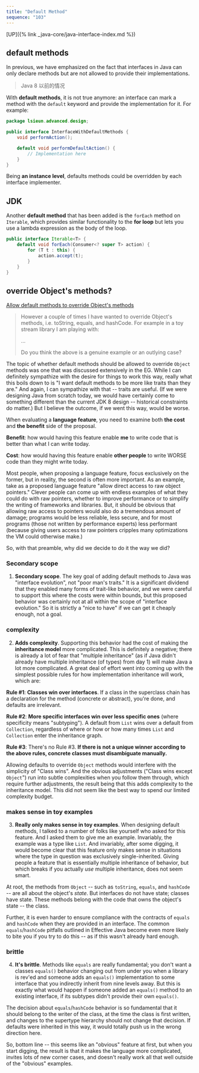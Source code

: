 ```yaml
---
title: "Default Method"
sequence: "103"
---
```


[UP]({% link _java-core/java-interface-index.md %})

## default methods

In previous, we have emphasized on the fact that interfaces in Java can only declare methods but are not allowed to provide their implementations.

> Java 8 以前的情况

With **default methods**, it is not true anymore: an interface can mark a method with the `default` keyword and provide the implementation for it. For example:

```java
package lsieun.advanced.design;

public interface InterfaceWithDefaultMethods {
    void performAction();

    default void performDefaultAction() {
        // Implementation here
    }
}
```

Being **an instance level**, defaults methods could be overridden by each interface implementer.

## JDK

Another **default method** that has been added is the `forEach` method on `Iterable`,
which provides similar functionality to the **for loop** but lets you use a lambda expression as the body of the loop.

```java
public interface Iterable<T> {
    default void forEach(Consumer<? super T> action) {
        for (T t : this) {
            action.accept(t);
        }
    }
}
```

## override Object's methods?

[Allow default methods to override Object's methods](http://mail.openjdk.java.net/pipermail/lambda-dev/2013-March/008435.html)

> However a couple of times I have wanted to override Object's methods, i.e.
> toString, equals, and hashCode. For example in a toy stream library I am
> playing with:
>
> ...
>
> Do you think the above is a genuine example or an outlying case?

The topic of whether default methods should be allowed to override
`Object` methods was one that was discussed extensively in the EG.  While
I can definitely sympathize with the desire for things to work this way,
really what this boils down to is "I want default methods to be more
like traits than they are."  And again, I can sympathize with that --
traits are useful.  (If we were designing Java from scratch today, we
would have certainly come to something different than the current JDK 8
design -- historical constraints do matter.)  But I believe the outcome,
if we went this way, would be worse.

When evaluating a **language feature**, you need to examine both **the cost** and **the benefit** side of the proposal.

**Benefit**: how would having this feature enable **me** to write code that is better than what I can write today.

**Cost**: how would having this feature enable **other people** to write WORSE code than they might write today.

Most people, when proposing a language feature, focus exclusively on the
former, but in reality, the second is often more important.  As an
example, take as a proposed language feature "allow direct access to raw
object pointers."  Clever people can come up with endless examples of
what they could do with raw pointers, whether to improve performance or
to simplify the writing of frameworks and libraries.  But, it should be
obvious that allowing raw access to pointers would also do a tremendous
amount of damage; programs would be less reliable, less secure, and for
most programs (those not written by performance experts) less performant
(because giving users access to raw pointers cripples many optimizations
the VM could otherwise make.)


So, with that preamble, why did we decide to do it the way we did?

### Secondary scope

1.  **Secondary scope**.  The key goal of adding default methods to Java was
    "interface evolution", not "poor man's traits."  It is a significant
    dividend that they enabled many forms of trait-like behavior, and we
    were careful to support this where the costs were within bounds, but
    this proposed behavior was certainly not at all within the scope of
    "interface evolution."  So it is strictly a "nice to have" if we can get
    it cheaply enough, not a goal.

### complexity

2.  **Adds complexity**.  Supporting this behavior had the cost of making
    the **inheritance model** more complicated.  This is definitely a negative;
    there is already a lot of fear that "multiple inheritance" (as if Java
    didn't already have multiple inheritance (of types) from day 1) will
    make Java a lot more complicated.  A great deal of effort went into
    coming up with the simplest possible rules for how implementation
    inheritance will work, which are:

**Rule #1**: **Classes win over interfaces**.  If a class in the superclass
chain has a declaration for the method (concrete or abstract), you're
done, and defaults are irrelevant.

**Rule #2**: **More specific interfaces win over less specific ones** (where
specificity means "subtyping").  A default from `List` wins over a default
from `Collection`, regardless of where or how or how many times `List` and
`Collection` enter the inheritance graph.

**Rule #3**: There's no Rule #3.  **If there is not a unique winner according
to the above rules, concrete classes must disambiguate manually.**

Allowing defaults to override `Object` methods would interfere with the
simplicity of "Class wins".  And the obvious adjustments ("Class wins
except `Object`") run into subtle complexities when you follow them
through, which require further adjustments, the result being that this
adds complexity to the inheritance model.  This did not seem like the
best way to spend our limited complexity budget.

### makes sense in toy examples

3.  **Really only makes sense in toy examples**.  When designing default
    methods, I talked to a number of folks like yourself who asked for this
    feature.  And I asked them to give me an example.  Invariably, the
    example was a type like `List`.  And invariably, after some digging, it
    would become clear that this feature only makes sense in situations
    where the type in question was exclusively single-inherited.  Giving
    people a feature that is essentially multiple inheritance of behavior,
    but which breaks if you actually *use* multiple inheritance, does not
    seem smart.

At root, the methods from `Object` -- such as `toString`, `equals`, and
`hashCode` -- are all about the object's *state*.  But interfaces do not
have state; classes have state.  These methods belong with the code that
owns the object's state -- the class.

Further, it is even harder to ensure compliance with the contracts of
`equals` and `hashCode` when they are provided in an interface.  The common
`equals`/`hashCode` pitfalls outlined in Effective Java become even more
likely to bite you if you try to do this -- as if this wasn't already
hard enough.

### brittle

4.  **It's brittle**.  Methods like `equals` are really fundamental; you don't
    want a classes `equals()` behavior changing out from under you when a
    library is rev'ed and someone adds an `equals()` implementation to some
    interface that you indirectly inherit from nine levels away.  But this
    is exactly what would happen if someone added an `equals()` method to an
    existing interface, if its subtypes didn't provide their own `equals()`.

The decision about `equals`/`hashCode` behavior is so fundamental that it
should belong to the writer of the class, at the time the class is first
written, and changes to the supertype hierarchy should not change that
decision.  If defaults were inherited in this way, it would totally push
us in the wrong direction here.


So, bottom line -- this seems like an "obvious" feature at first, but
when you start digging, the result is that it makes the language more
complicated, invites lots of new corner cases, and doesn't really work
all that well outside of the "obvious" examples.
